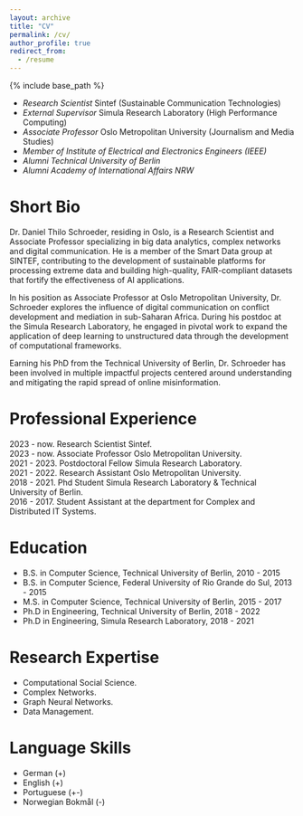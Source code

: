 ```yaml
---
layout: archive
title: "CV"
permalink: /cv/
author_profile: true
redirect_from:
  - /resume
---
```


{% include base_path %}

* _Research Scientist_ Sintef (Sustainable Communication Technologies)
* _External Supervisor_ Simula Research Laboratory (High Performance Computing)
* _Associate Professor_ Oslo Metropolitan University (Journalism and Media Studies)
* _Member of Institute of Electrical and Electronics Engineers (IEEE)_
* _Alumni Technical University of Berlin_
* _Alumni Academy of International Affairs NRW_

Short Bio
======
Dr. Daniel Thilo Schroeder, residing in Oslo, is a Research Scientist and Associate Professor specializing in big data analytics, complex networks and digital communication. He is a member of the Smart Data group at SINTEF, contributing to the development of sustainable platforms for processing extreme data and building high-quality, FAIR-compliant datasets that fortify the effectiveness of AI applications.

In his position as Associate Professor at Oslo Metropolitan University, Dr. Schroeder explores the influence of digital communication on conflict development and mediation in sub-Saharan Africa. During his postdoc at the Simula Research Laboratory, he engaged in pivotal work to expand the application of deep learning to unstructured data through the development of computational frameworks.

Earning his PhD from the Technical University of Berlin, Dr. Schroeder has been involved in multiple impactful projects centered around understanding and mitigating the rapid spread of online misinformation.


Professional Experience
======
2023 - now\.  Research Scientist Sintef. <br />
2023 - now\.  Associate Professor Oslo Metropolitan University. <br />
2021 - 2023\. Postdoctoral Fellow Simula Research Laboratory. <br />
2021 - 2022\. Research Assistant Oslo Metropolitan University. <br />
2018 - 2021\. Phd Student Simula Research Laboratory & Technical University of Berlin. <br />
2016 - 2017\. Student Assistant at the department for Complex and Distributed IT Systems. <br />

Education
======
* B.S. in Computer Science, Technical University of Berlin, 2010 - 2015
* B.S. in Computer Science, Federal University of Rio Grande do Sul, 2013 - 2015
* M.S. in Computer Science, Technical University of Berlin, 2015 - 2017
* Ph.D in Engineering, Technical University of Berlin, 2018 - 2022
* Ph.D in Engineering, Simula Research Laboratory, 2018 - 2021

Research Expertise
======
* Computational Social Science.
* Complex Networks.
* Graph Neural Networks.
* Data Management.

Language Skills
======
* German (+)
* English (+)
* Portuguese (+-)
* Norwegian Bokmål (-)

